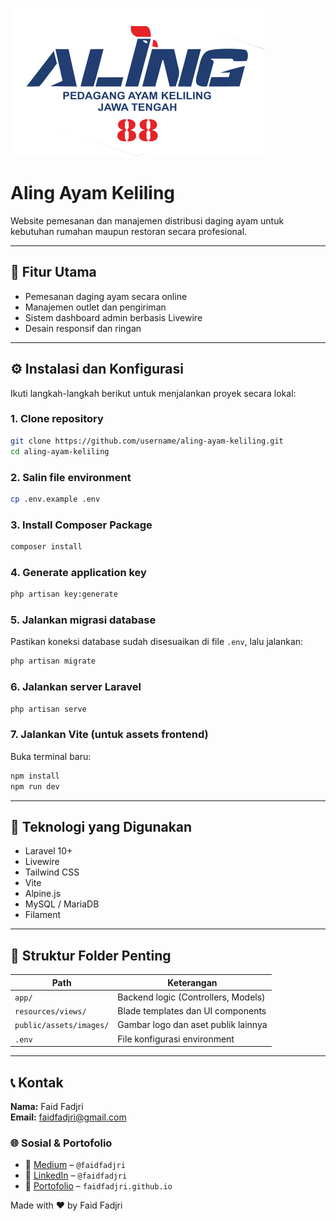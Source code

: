 ![Aling Ayam Keliling Logo](/public/assets/images/logo.png)

# Aling Ayam Keliling

Website pemesanan dan manajemen distribusi daging ayam untuk kebutuhan rumahan maupun restoran secara profesional.

---

## 🚀 Fitur Utama

- Pemesanan daging ayam secara online
- Manajemen outlet dan pengiriman
- Sistem dashboard admin berbasis Livewire
- Desain responsif dan ringan

---

## ⚙️ Instalasi dan Konfigurasi

Ikuti langkah-langkah berikut untuk menjalankan proyek secara lokal:

### 1. Clone repository

```bash
git clone https://github.com/username/aling-ayam-keliling.git
cd aling-ayam-keliling
```

### 2. Salin file environment

```bash
cp .env.example .env
```

### 3. Install Composer Package

```bash
composer install
```

### 4. Generate application key

```bash
php artisan key:generate
```

### 5. Jalankan migrasi database

Pastikan koneksi database sudah disesuaikan di file `.env`, lalu jalankan:

```bash
php artisan migrate
```

### 6. Jalankan server Laravel

```bash
php artisan serve
```

### 7. Jalankan Vite (untuk assets frontend)

Buka terminal baru:

```bash
npm install
npm run dev
```

---

## 🧰 Teknologi yang Digunakan

- Laravel 10+
- Livewire
- Tailwind CSS
- Vite
- Alpine.js
- MySQL / MariaDB
- Filament

---

## 📁 Struktur Folder Penting

| Path                      | Keterangan                                |
|--------------------------|--------------------------------------------|
| `app/`                   | Backend logic (Controllers, Models)        |
| `resources/views/`       | Blade templates dan UI components          |
| `public/assets/images/`  | Gambar logo dan aset publik lainnya        |
| `.env`                   | File konfigurasi environment               |

---

## 📞 Kontak

**Nama:** Faid Fadjri  
**Email:** [faidfadjri@gmail.com](mailto:faidfadjri@gmail.com)

### 🌐 Sosial & Portofolio

- 🔗 [Medium](https://medium.com/@faidfadjri) – `@faidfadjri`  
- 💼 [LinkedIn](https://linkedin.com/in/faidfadjri) – `@faidfadjri`  
- 🧰 [Portofolio](https://faidfadjri.github.io) – `faidfadjri.github.io`

Made with ❤️ by Faid Fadjri
